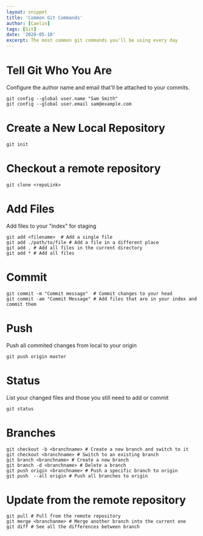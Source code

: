 ```yaml
---
layout: snippet
title: 'Common Git Commands'
author: [Caelin]
tags: [Git]
date: '2020-05-10'
excerpt: The most common git commands you'll be using every day
---
```


# Tell Git Who You Are
Configure the author name and email that'll be attached to your commits. 
```shell
git config --global user.name "Sam Smith"
git config --global user.email sam@example.com
```

# Create a New Local Repository
```shell
git init
```

# Checkout a remote repository
```shell
git clone <repoLink>
```


# Add Files
Add files to your "index" for staging
```shell
git add <filename>  # Add a single file
git add ./path/to/file # Add a file in a different place
git add . # Add all files in the current directory
git add * # Add all files
```

# Commit
```shell
git commit -m "Commit message"  # Commit changes to your head
git commit -am "Commit Message" # Add files that are in your index and commit them
```

# Push
Push all commited changes from local to your origin
```shell
git push origin master
```

# Status
List your changed files and those you still need to add or commit
```shell
git status
```

# Branches
```shell
git checkout -b <branchname> # Create a new branch and switch to it
git checkout <branchname> # Switch to an existing branch
git branch <branchname> # Create a new branch 
git branch -d <branchname> # Delete a branch 
git push origin <branchname> # Push a specific branch to origin 
git push  --all origin # Push all branches to origin 
```

# Update from the remote repository
```shell
git pull # Pull from the remote repository
git merge <branchanme> # Merge another branch into the current one
git diff # See all the differences between branch
```

